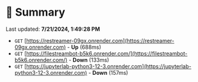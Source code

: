 # 📖 Summary
Last updated: **7/21/2024, 1:49:28 PM**

- `GET` [https://restreamer-09gx.onrender.com](https://restreamer-09gx.onrender.com) - **Up** (688ms)
- `GET` [https://filestreambot-b5k6.onrender.com/](https://filestreambot-b5k6.onrender.com/) - **Down** (133ms)
- `GET` [https://jupyterlab-python3-12-3.onrender.com](https://jupyterlab-python3-12-3.onrender.com) - **Down** (157ms)
